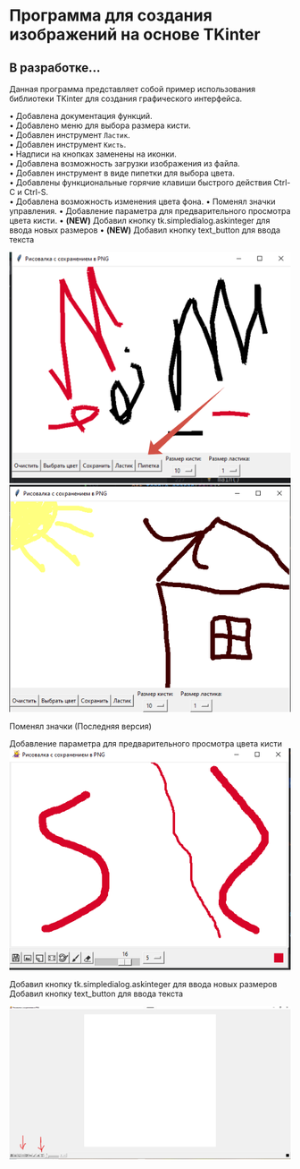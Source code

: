 # Программа для создания изображений на основе TKinter
## В разработке...

Данная программа представляет собой пример использования библиотеки TKinter для создания графического интерфейса.

• Добавлена документация функций.  
• Добавлено меню для выбора размера кисти.  
• Добавлен инструмент `Ластик`.  
• Добавлен инструмент `Кисть`.  
• Надписи на кнопках заменены на иконки.  
• Добавлена возможность загрузки изображения из файла.  
• Добавлен инструмент в виде пипетки для выбора цвета.  
• Добавлены функциональные горячие клавиши быстрого действия Ctrl-C и Ctrl-S.  
• Добавлена возможность изменения цвета фона. 
• Поменял значки управления. 
• Добавление параметра для предварительного просмотра цвета кисти. 
• **(NEW)** Добавил кнопку tk.simpledialog.askinteger для ввода новых размеров
• **(NEW)** Добавил кнопку text_button для ввода текста

![2024-12-26_19-09-56.png](2024-12-26_19-09-56.png)
![2024-12-25_19-38-40.png](2024-12-25_19-38-40.png)

Поменял значки (Последняя версия)


Добавление параметра для предварительного просмотра цвета кисти
![ares 9_01.png](ares%209_01.png)

Добавил кнопку tk.simpledialog.askinteger для ввода новых размеров
Добавил кнопку text_button для ввода текста

![2025-01-16 103649.png](2025-01-16%20103649.png)